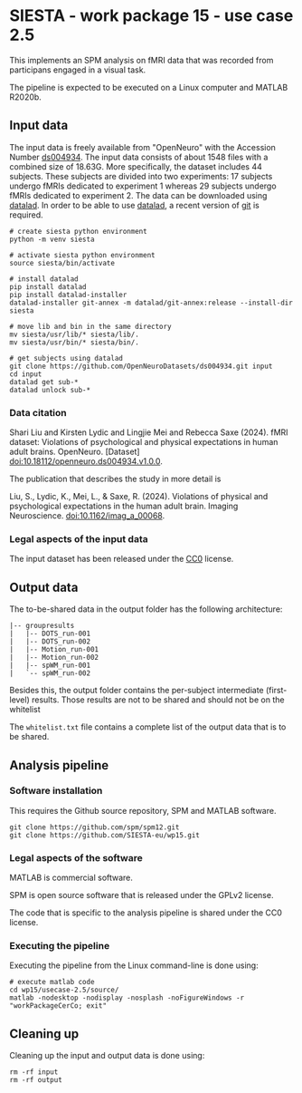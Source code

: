 # SIESTA - work package 15 - use case 2.5

This implements an SPM analysis on fMRI data that was recorded from participans engaged in a visual task.

The pipeline is expected to be executed on a Linux computer and MATLAB R2020b.

## Input data

The input data is freely available from "OpenNeuro" with the Accession Number [ds004934](https://doi.org/10.18112/openneuro.ds004934.v1.0.0). The input data consists of about 1548 files with a combined size of 18.63G. More specifically, the dataset includes 44 subjects. These subjects are divided into two experiments: 17 subjects undergo fMRIs dedicated to experiment 1 whereas 29 subjects undergo fMRIs dedicated to experiment 2. The data can be downloaded using [datalad](https://www.datalad.org/). In order to be able to use [datalad](https://www.datalad.org/), a recent version of [git]( https://git-scm.com/downloads) is required.

```console
# create siesta python environment
python -m venv siesta

# activate siesta python environment
source siesta/bin/activate

# install datalad 
pip install datalad
pip install datalad-installer
datalad-installer git-annex -m datalad/git-annex:release --install-dir siesta

# move lib and bin in the same directory
mv siesta/usr/lib/* siesta/lib/.
mv siesta/usr/bin/* siesta/bin/.

# get subjects using datalad
git clone https://github.com/OpenNeuroDatasets/ds004934.git input
cd input 
datalad get sub-*
datalad unlock sub-*
```

### Data citation

Shari Liu and Kirsten Lydic and Lingjie Mei and Rebecca Saxe (2024). fMRI dataset: Violations of psychological and physical expectations in human adult brains. OpenNeuro. [Dataset] [doi:10.18112/openneuro.ds004934.v1.0.0](https://doi.org/10.18112/openneuro.ds004934.v1.0.0).

The publication that describes the study in more detail is

Liu, S., Lydic, K., Mei, L., & Saxe, R. (2024). Violations of physical and psychological expectations in the human adult brain. Imaging Neuroscience. [doi:10.1162/imag_a_00068](https://doi.org/10.1162/imag_a_00068).

### Legal aspects of the input data

The input dataset has been released under the [CC0](https://spdx.org/licenses/CC0-1.0.html) license.

## Output data

The to-be-shared data in the output folder has the following architecture:

```console
|-- groupresults
|   |-- DOTS_run-001
|   |-- DOTS_run-002
|   |-- Motion_run-001
|   |-- Motion_run-002
|   |-- spWM_run-001
|   `-- spWM_run-002
```

Besides this, the output folder contains the per-subject intermediate (first-level) results.
Those results are not to be shared and should not be on the whitelist

The `whitelist.txt` file contains a complete list of the output data that is to be shared.

## Analysis pipeline

### Software installation

This requires the Github source repository, SPM and MATLAB software.

```console
git clone https://github.com/spm/spm12.git
git clone https://github.com/SIESTA-eu/wp15.git
```

### Legal aspects of the software

MATLAB is commercial software.

SPM is open source software that is released under the GPLv2 license.

The code that is specific to the analysis pipeline is shared under the CC0 license.

### Executing the pipeline

Executing the pipeline from the Linux command-line is done using:

```console
# execute matlab code
cd wp15/usecase-2.5/source/
matlab -nodesktop -nodisplay -nosplash -noFigureWindows -r "workPackageCerCo; exit"
```

## Cleaning up

Cleaning up the input and output data is done using:

```console
rm -rf input
rm -rf output
```
